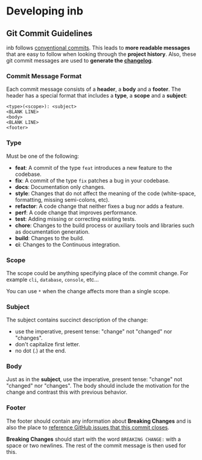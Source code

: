 # Developing inb

## Git Commit Guidelines

inb follows [conventional commits](https://www.conventionalcommits.org/en/v1.0.0/). This leads to **more readable messages**
that are easy to follow when looking through the **project history**. Also, these git commit messages are used to **generate the [changelog](changelog)**.

### Commit Message Format

Each commit message consists of a **header**, a **body** and a **footer**. The header has a special format that includes a **type**, a **scope** and a **subject**:

```
<type>(<scope>): <subject>
<BLANK LINE>
<body>
<BLANK LINE>
<footer>
```

### Type

Must be one of the following:

- **feat**: A commit of the type `feat` introduces a new feature to the codebase.
- **fix**: A commit of the type `fix` patches a bug in your codebase.
- **docs**: Documentation only changes.
- **style**: Changes that do not affect the meaning of the code (white-space, formatting, missing semi-colons, etc).
- **refactor**: A code change that neither fixes a bug nor adds a feature.
- **perf**: A code change that improves performance.
- **test**: Adding missing or correcting existing tests.
- **chore**: Changes to the build process or auxiliary tools and libraries such as documentation generation.
- **build**: Changes to the build.
- **ci**: Changes to the Continuous integration.

### Scope

The scope could be anything specifying place of the commit change. For example `cli`, `database`, `console`, etc...

You can use `*` when the change affects more than a single scope.

### Subject

The subject contains succinct description of the change:

- use the imperative, present tense: "change" not "changed" nor "changes".
- don't capitalize first letter.
- no dot (.) at the end.

### Body

Just as in the **subject**, use the imperative, present tense: "change" not "changed" nor "changes". The body should include the
motivation for the change and contrast this with previous behavior.

### Footer

The footer should contain any information about **Breaking Changes** and is also the place to [reference GitHub issues that this commit closes](https://help.github.com/articles/closing-issues-via-commit-messages/).

**Breaking Changes** should start with the word `BREAKING CHANGE:` with a space or two newlines. The rest of the commit message is then used for this.

[changelog]: CHANGELOG.md
